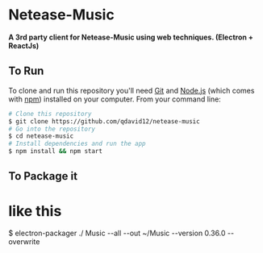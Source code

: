# Netease-Music

**A 3rd party client for Netease-Music using web techniques. (Electron + ReactJs)**

## To Run

To clone and run this repository you'll need [Git](https://git-scm.com) and [Node.js](https://nodejs.org/en/download/) (which comes with [npm](http://npmjs.com)) installed on your computer. From your command line:

```bash
# Clone this repository
$ git clone https://github.com/qdavid12/netease-music
# Go into the repository
$ cd netease-music
# Install dependencies and run the app
$ npm install && npm start
```

## To Package it
# like this
$ electron-packager ./ Music --all --out ~/Music --version 0.36.0 --overwrite



